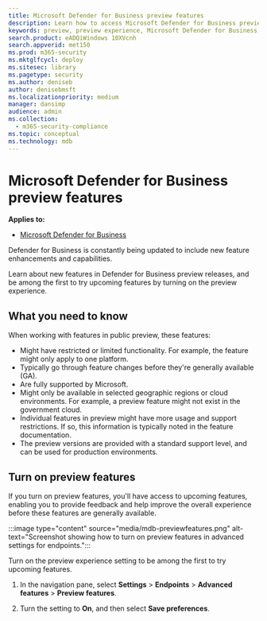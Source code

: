 ```yaml
---
title: Microsoft Defender for Business preview features
description: Learn how to access Microsoft Defender for Business preview features.
keywords: preview, preview experience, Microsoft Defender for Business, features, updates
search.product: eADQiWindows 10XVcnh
search.appverid: met150
ms.prod: m365-security
ms.mktglfcycl: deploy
ms.sitesec: library
ms.pagetype: security
ms.author: deniseb
author: denisebmsft
ms.localizationpriority: medium
manager: dansimp
audience: admin
ms.collection:
  - m365-security-compliance
ms.topic: conceptual
ms.technology: mdb
---
```


# Microsoft Defender for Business preview features

**Applies to:**

- [Microsoft Defender for Business](mdb-overview.md)

Defender for Business is constantly being updated to include new feature enhancements and capabilities.

Learn about new features in Defender for Business preview releases, and be among the first to try upcoming features by turning on the preview experience.

## What you need to know

When working with features in public preview, these features:

- Might have restricted or limited functionality. For example, the feature might only apply to one platform.
- Typically go through feature changes before they're generally available (GA).
- Are fully supported by Microsoft.
- Might only be available in selected geographic regions or cloud environments. For example, a preview feature might not exist in the government cloud.
- Individual features in preview might have more usage and support restrictions. If so, this information is typically noted in the feature documentation.
- The preview versions are provided with a standard support level, and can be used for production environments.

## Turn on preview features

If you turn on preview features, you'll have access to upcoming features, enabling you to provide feedback and help improve the overall experience before these features are generally available.

:::image type="content" source="media/mdb-previewfeatures.png" alt-text="Screenshot showing how to turn on preview features in advanced settings for endpoints.":::

Turn on the preview experience setting to be among the first to try upcoming features.

1. In the navigation pane, select **Settings** \> **Endpoints** \> **Advanced features** \> **Preview features**.

2. Turn the setting to **On**, and then select **Save preferences**.

